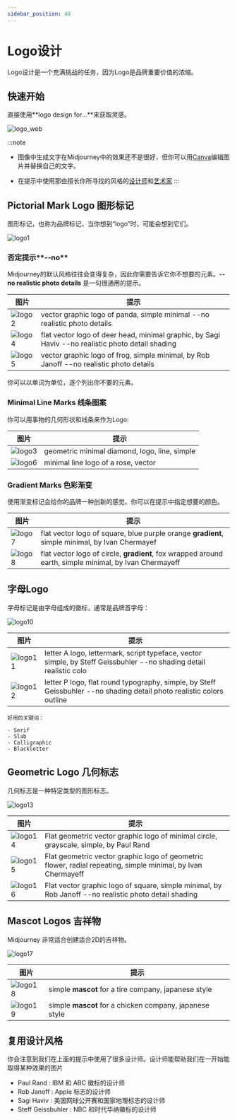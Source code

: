 ```yaml
---
sidebar_position: 40
---
```


# Logo设计

Logo设计是一个充满挑战的任务，因为Logo是品牌重要价值的浓缩。

## 快速开始

直接使用**logo design for...**来获取灵感。

![logo_web](./img/logo_web.png)

:::note
- 图像中生成文字在Midjourney中的效果还不是很好，但你可以用[Canva](https://www.canva.com/zh_cn/)编辑图片并替换自己的文字。

- 在提示中使用那些擅长你所寻找的风格的[设计师](https://en.wikipedia.org/wiki/List_of_graphic_designers)和[艺术家](https://arthive.com/zh/artists)
:::

## Pictorial Mark Logo 图形标记

图形标记，也称为品牌标记，当你想到“logo”时，可能会想到它们。

![logo1](./img/logo1.png)

### 否定提示**--no**

Midjourney的默认风格往往会变得复杂，因此你需要告诉它你不想要的元素。**--no realistic photo details** 是一句很通用的提示。

|图片 |提示 | 
|--|--|
|![logo2](./img/logo2.webp) |vector graphic logo of panda, simple minimal --no realistic photo details |
![logo4](./img/logo4.webp) |flat vector logo of deer head, minimal graphic, by Sagi Haviv --no realistic photo detail shading|
|![logo5](./img/logo5.webp) |vector graphic logo of frog, simple minimal, by Rob Janoff --no realistic photo details |

你可以以单词为单位，逐个列出你不要的元素。

### Minimal Line Marks 线条图案

你可以用事物的几何形状和线条来作为Logo:

|图片 |提示 | 
|--|--|
|![logo3](./img/logo3.png) |geometric minimal diamond, logo, line, simple |
![logo6](./img/logo6.png) |minimal line logo of a rose, vector|

### Gradient Marks 色彩渐变

使用渐变标记会给你的品牌一种创新的感觉。你可以在提示中指定想要的颜色。

|图片 |提示 | 
|--|--|
|![logo7](./img/logo7.webp) |flat vector logo of square, blue purple orange **gradient**, simple minimal, by Ivan Chermayef |
|![logo8](./img/logo8.webp) | flat vector logo of circle, **gradient**, fox wrapped around earth, simple minimal, by Ivan Chermayeff |

## 字母Logo

字母标记是由字母组成的徽标，通常是品牌首字母：

![logo10](./img/logo10.png)

|图片 |提示 | 
|--|--|
|![logo11](./img/logo11.webp) |letter A logo, lettermark, script typeface, vector simple, by Steff Geissbuhler --no shading detail realistic colo |
|![logo12](./img/logo12.webp) | letter P logo, flat round typography, simple, by Steff Geissbuhler --no shading detail photo realistic colors outline |

```
好用的关键词：

- Serif
- Slab
- Calligraphic
- Blackletter
```

## Geometric Logo 几何标志

几何标志是一种特定类型的图形标志。

![logo13](./img/logo13.png)

|图片 |提示 | 
|--|--|
|![logo14](./img/logo14.webp) |Flat geometric vector graphic logo of minimal circle, grayscale, simple, by Paul Rand |
|![logo15](./img/logo15.webp) | Flat geometric vector graphic logo of geometric flower, radial repeating, simple minimal, by Ivan Chermayeff |
|![logo16](./img/logo16.webp) | Flat vector graphic logo of square, simple minimal, by Rob Janoff --no realistic photo detail shading|

## Mascot Logos 吉祥物

Midjourney 非常适合创建适合2D的吉祥物。

![logo17](./img/logo17.png)

|图片 |提示 | 
|--|--|
|![logo18](./img/logo18.png) |simple **mascot** for a tire company, japanese style |
|![logo19](./img/logo19.jpeg) | simple **mascot** for a chicken company, japanese style |


## 复用设计风格

你会注意到我们在上面的提示中使用了很多设计师。设计师能帮助我们在一开始能取得某种效果的图片

- Paul Rand : IBM 和 ABC 徽标的设计师
- Rob Janoff : Apple 标志的设计师
- Sagi Haviv : 美国网球公开赛和国家地理标志的设计师
- Steff Geissbuhler : NBC 和时代华纳徽标的设计师

